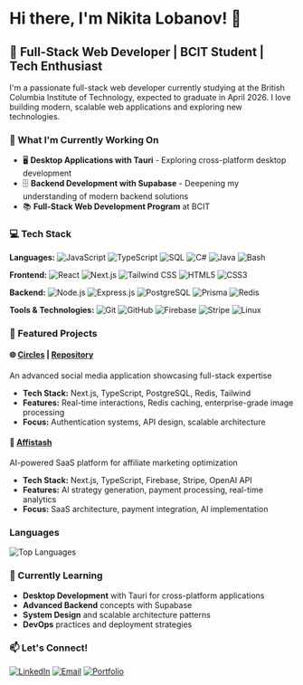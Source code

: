 # Hi there, I'm Nikita Lobanov! 👋

## 🚀 Full-Stack Web Developer | BCIT Student | Tech Enthusiast

I'm a passionate full-stack web developer currently studying at the British Columbia Institute of Technology, expected to graduate in April 2026. I love building modern, scalable web applications and exploring new technologies.

### 🔭 What I'm Currently Working On

-   🖥️ **Desktop Applications with Tauri** - Exploring cross-platform desktop development
-   🗄️ **Backend Development with Supabase** - Deepening my understanding of modern backend solutions
-   📚 **Full-Stack Web Development Program** at BCIT

### 💻 Tech Stack

**Languages:**
![JavaScript](https://img.shields.io/badge/-JavaScript-F7DF1E?style=flat-square&logo=javascript&logoColor=black)
![TypeScript](https://img.shields.io/badge/-TypeScript-3178C6?style=flat-square&logo=typescript&logoColor=white)
![SQL](https://img.shields.io/badge/-SQL-336791?style=flat-square&logo=postgresql&logoColor=white)
![C#](https://img.shields.io/badge/-C%23-239120?style=flat-square&logo=c-sharp&logoColor=white)
![Java](https://img.shields.io/badge/-Java-007396?style=flat-square&logo=java&logoColor=white)
![Bash](https://img.shields.io/badge/-Bash-4EAA25?style=flat-square&logo=gnu-bash&logoColor=white)

**Frontend:**
![React](https://img.shields.io/badge/-React-61DAFB?style=flat-square&logo=react&logoColor=black)
![Next.js](https://img.shields.io/badge/-Next.js-000000?style=flat-square&logo=next.js&logoColor=white)
![Tailwind CSS](https://img.shields.io/badge/-Tailwind%20CSS-38B2AC?style=flat-square&logo=tailwind-css&logoColor=white)
![HTML5](https://img.shields.io/badge/-HTML5-E34F26?style=flat-square&logo=html5&logoColor=white)
![CSS3](https://img.shields.io/badge/-CSS3-1572B6?style=flat-square&logo=css3&logoColor=white)

**Backend:**
![Node.js](https://img.shields.io/badge/-Node.js-339933?style=flat-square&logo=node.js&logoColor=white)
![Express.js](https://img.shields.io/badge/-Express.js-000000?style=flat-square&logo=express&logoColor=white)
![PostgreSQL](https://img.shields.io/badge/-PostgreSQL-336791?style=flat-square&logo=postgresql&logoColor=white)
![Prisma](https://img.shields.io/badge/-Prisma-2D3748?style=flat-square&logo=prisma&logoColor=white)
![Redis](https://img.shields.io/badge/-Redis-DC382D?style=flat-square&logo=redis&logoColor=white)

**Tools & Technologies:**
![Git](https://img.shields.io/badge/-Git-F05032?style=flat-square&logo=git&logoColor=white)
![GitHub](https://img.shields.io/badge/-GitHub-181717?style=flat-square&logo=github&logoColor=white)
![Firebase](https://img.shields.io/badge/-Firebase-FFCA28?style=flat-square&logo=firebase&logoColor=black)
![Stripe](https://img.shields.io/badge/-Stripe-008CDD?style=flat-square&logo=stripe&logoColor=white)
![Linux](https://img.shields.io/badge/-Linux-FCC624?style=flat-square&logo=linux&logoColor=black)

### 🎯 Featured Projects

#### 🌐 [Circles](https://idsp-circle-tawny.vercel.app/) | [Repository](https://github.com/ILHT-IDSP/IDSP-Circle)

An advanced social media application showcasing full-stack expertise

-   **Tech Stack:** Next.js, TypeScript, PostgreSQL, Redis, Tailwind
-   **Features:** Real-time interactions, Redis caching, enterprise-grade image processing
-   **Focus:** Authentication systems, API design, scalable architecture

#### 🤖 [Affistash](https://affistash.com)

AI-powered SaaS platform for affiliate marketing optimization

-   **Tech Stack:** Next.js, TypeScript, Firebase, Stripe, OpenAI API
-   **Features:** AI strategy generation, payment processing, real-time analytics
-   **Focus:** SaaS architecture, payment integration, AI implementation


### Languages


![Top Languages](https://github-readme-stats.vercel.app/api/top-langs/?username=nikitalobanov12&layout=compact&theme=dark)

### 🌱 Currently Learning

-   **Desktop Development** with Tauri for cross-platform applications
-   **Advanced Backend** concepts with Supabase
-   **System Design** and scalable architecture patterns
-   **DevOps** practices and deployment strategies

### 📫 Let's Connect!

[![LinkedIn](https://img.shields.io/badge/-LinkedIn-0077B5?style=flat-square&logo=linkedin&logoColor=white)](https://linkedin.com/in/nikitalobanov)
[![Email](https://img.shields.io/badge/-Email-D14836?style=flat-square&logo=gmail&logoColor=white)](mailto:nikitaalobanovv@gmail.com)
[![Portfolio](https://img.shields.io/badge/-Portfolio-000000?style=flat-square&logo=vercel&logoColor=white)](https://nikitalobanov.dev)
